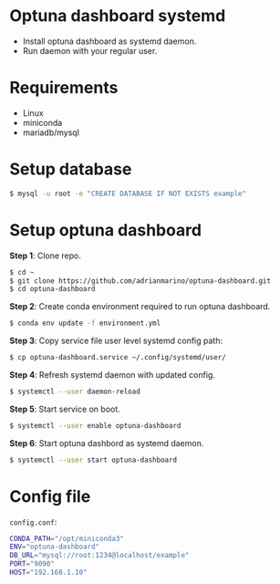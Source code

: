 # Optuna dashboard systemd

* Install optuna dashboard as systemd daemon. 
* Run daemon with your regular user.

# Requirements

* Linux
* miniconda
* mariadb/mysql

# Setup database

```bash
$ mysql -u root -e "CREATE DATABASE IF NOT EXISTS example"
```

# Setup optuna dashboard

**Step 1**: Clone repo. 

```bash
$ cd ~
$ git clone https://github.com/adrianmarino/optuna-dashboard.git
$ cd optuna-dashboard
```

**Step 2**: Create conda environment required to run optuna dashboard.

```bash
$ conda env update -f environment.yml
```

**Step 3**: Copy service file user level systemd config path:

```bash
$ cp optuna-dashboard.service ~/.config/systemd/user/
```

**Step 4**: Refresh systemd daemon with updated config.

```bash
$ systemctl --user daemon-reload
```

**Step 5**: Start service on boot.

```bash
$ systemctl --user enable optuna-dashboard
```

**Step 6**: Start optuna dashbord as systemd daemon.

```bash
$ systemctl --user start optuna-dashboard
```

# Config file

`config.conf`:
```bash
CONDA_PATH="/opt/miniconda3"
ENV="optuna-dashboard"
DB_URL="mysql://root:1234@localhost/example"
PORT="9090"
HOST="192.168.1.10"
```
